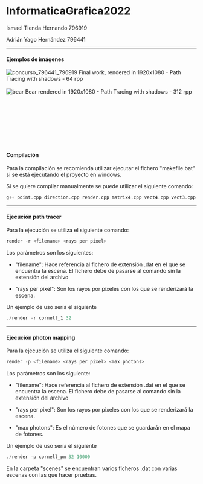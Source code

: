 # InformaticaGrafica2022

Ismael Tienda Hernando  796919

Adrián Yago Hernández   796441


---

#### Ejemplos de imágenes

![concurso_796441_796919](https://user-images.githubusercontent.com/79214939/212430982-9a69cda7-2384-415a-945d-3d4d1259e075.png)
Final work, rendered in 1920x1080 - Path Tracing with shadows - 64 rpp
<br/><br/>
![bear](https://user-images.githubusercontent.com/79214939/209251178-e99bdc11-4f6a-4684-bde1-aa2081c05530.png)
Bear rendered in 1920x1080 - Path Tracing with shadows - 312 rpp

<br/><br/>
---
<br/><br/>

#### Compilación

Para la compilación se recomienda utilizar ejecutar el fichero "makefile.bat" si se está ejecutando el proyecto en windows. 

Si se quiere compilar manualmente se puede utilizar el siguiente comando:

```cpp
g++ point.cpp direction.cpp render.cpp matrix4.cpp vect4.cpp vect3.cpp object.cpp sphere.cpp station.cpp primitive.cpp light.cpp plane.cpp camera.cpp triangle.cpp square.cpp -o render -std=c++17 -O1
```

---


#### Ejecución path tracer

Para la ejecución se utiliza el siguiente comando:

```cpp
render -r <filename> <rays per pixel>
```

Los parámetros son los siguientes:

- "filename": Hace referencia al fichero de extensión .dat en el que se encuentra la escena. El fichero debe de pasarse al comando sin la extensión del archivo

- "rays per pixel": Son los rayos por pixeles con los que se renderizará la escena.

Un ejemplo de uso sería el siguiente

```cpp
./render -r cornell_1 32
```

---

#### Ejecución photon mapping

Para la ejecución se utiliza el siguiente comando:

```cpp
render -p <filename> <rays per pixel> <max photons>
```

Los parámetros son los siguiente:

- "filename": Hace referencia al fichero de extensión .dat en el que se encuentra la escena. El fichero debe de pasarse al comando sin la extensión del archivo

- "rays per pixel": Son los rayos por pixeles con los que se renderizará la escena.

- "max photons": Es el número de fotones que se guardarán en el mapa de fotones.

Un ejemplo de uso sería el siguiente

```cpp
./render -p cornell_pm 32 10000
```

En la carpeta "scenes" se encuentran varios ficheros .dat con varias escenas con las que hacer pruebas.
